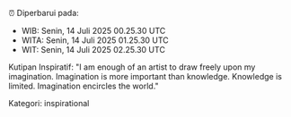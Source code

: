 ⏰ Diperbarui pada:
- WIB: Senin, 14 Juli 2025 00.25.30 UTC
- WITA: Senin, 14 Juli 2025 01.25.30 UTC
- WIT: Senin, 14 Juli 2025 02.25.30 UTC

Kutipan Inspiratif:
"I am enough of an artist to draw freely upon my imagination. Imagination is more important than knowledge. Knowledge is limited. Imagination encircles the world."


Kategori: inspirational

